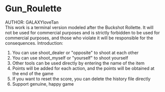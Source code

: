 # Gun_Roulette
AUTHOR: GALAXYloveTan  
This work is a terminal version modeled after the Buckshot Rollette.
It will not be used for commercial purposes and is strictly forbidden to be used for commercial purposes, and those who violate it will be responsible for the consequences.
Introduction:
1. You can use shoot_dealer or "opposite" to shoot at each other
2. You can use shoot_myself or "yourself" to shoot yourself
3. Other tools can be used directly by entering the name of the item
5. Points will be added for each action, and the points will be obtained at the end of the game
6. If you want to reset the score, you can delete the history file directly
7. Support genuine, happy game
